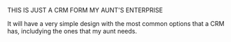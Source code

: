 THIS IS JUST A CRM FORM MY AUNT'S ENTERPRISE

It will have a very simple design with the most common
options that a CRM has, includying the ones that my
aunt needs.
